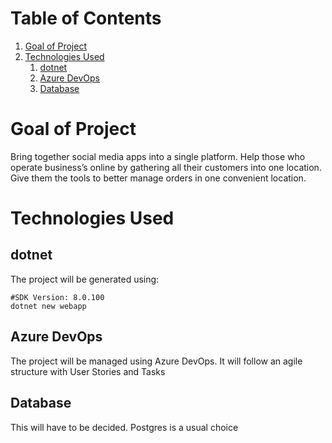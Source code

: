 
# Table of Contents

1.  [Goal of Project](#orgbb07f12)
2.  [Technologies Used](#org5077876)
    1.  [dotnet](#org06afbe0)
    2.  [Azure DevOps](#org6bc001e)
    3.  [Database](#org980c021)



<a id="orgbb07f12"></a>

# Goal of Project

Bring together social media apps into a single platform. Help those who operate business&rsquo;s online by gathering all their customers into one location. Give them the tools to better manage orders in one convenient location.


<a id="org5077876"></a>

# Technologies Used


<a id="org06afbe0"></a>

## dotnet

The project will be generated using:

    #SDK Version: 8.0.100
    dotnet new webapp


<a id="org6bc001e"></a>

## Azure DevOps

The project will be managed using Azure DevOps. It will follow an agile structure with User Stories and Tasks


<a id="org980c021"></a>

## Database

This will have to be decided. Postgres is a usual choice

